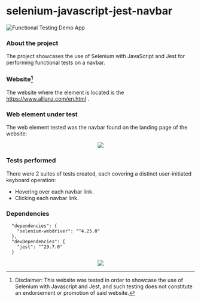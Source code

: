 # selenium-javascript-jest-navbar
![Functional Testing Demo App](https://img.shields.io/badge/Demo_project-blue)

### About the project
The project showcases the use of Selenium with JavaScript and Jest for performing functional tests on a navbar.

### Website[^1]
The website where the element is located is the https://www.allianz.com/en.html .

### Web element under test

The web element tested was the navbar found on the landing page of the website:

<div align="center">
  <img src="https://github.com/user-attachments/assets/8ca332e7-9eed-420a-bae5-4cb6a52e2c3a">
</div>

### Tests performed

There were 2 suites of tests created, each covering a distinct user-initiated keyboard operation:
* Hovering over each navbar link.
* Clicking each navbar link.

### Dependencies
```
  "dependencies": {
    "selenium-webdriver": "^4.25.0"
  },
  "devDependencies": {
    "jest": "^29.7.0"
  }
```

<p align="center">
  <a href="https://skillicons.dev">
    <img src="https://skillicons.dev/icons?i=javascript,nodejs,jest,selenium&theme=light"/>
  </a>
</p>




[^1]: Disclaimer: This website was tested in order to showcase the use of Selenium with Javascript and Jest, and such testing does not constitute an endorsement or promotion of said website.

